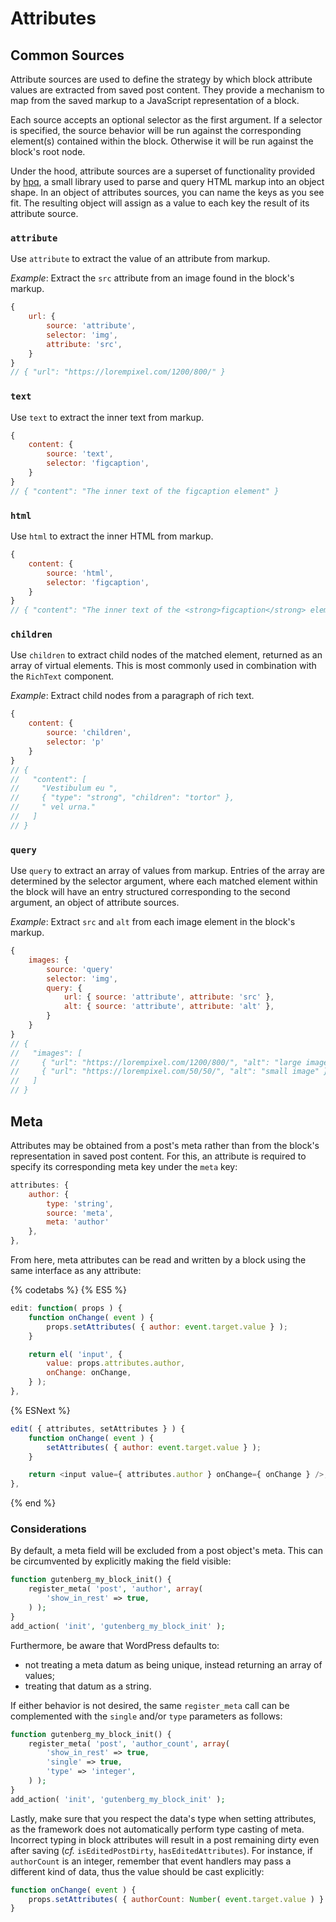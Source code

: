 # Attributes

## Common Sources

Attribute sources are used to define the strategy by which block attribute values are extracted from saved post content. They provide a mechanism to map from the saved markup to a JavaScript representation of a block.

Each source accepts an optional selector as the first argument. If a selector is specified, the source behavior will be run against the corresponding element(s) contained within the block. Otherwise it will be run against the block's root node.

Under the hood, attribute sources are a superset of functionality provided by [hpq](https://github.com/aduth/hpq), a small library used to parse and query HTML markup into an object shape. In an object of attributes sources, you can name the keys as you see fit. The resulting object will assign as a value to each key the result of its attribute source.

### `attribute`

Use `attribute` to extract the value of an attribute from markup.

_Example_: Extract the `src` attribute from an image found in the block's markup.

```js
{
	url: {
		source: 'attribute',
		selector: 'img',
		attribute: 'src',
	}
}
// { "url": "https://lorempixel.com/1200/800/" }
```

### `text`

Use `text` to extract the inner text from markup.

```js
{
	content: {
		source: 'text',
		selector: 'figcaption',
	}
}
// { "content": "The inner text of the figcaption element" }
```

### `html`

Use `html` to extract the inner HTML from markup.

```js
{
	content: {
		source: 'html',
		selector: 'figcaption',
	}
}
// { "content": "The inner text of the <strong>figcaption</strong> element" }
```

### `children`

Use `children` to extract child nodes of the matched element, returned as an array of virtual elements. This is most commonly used in combination with the `RichText` component.

_Example_: Extract child nodes from a paragraph of rich text.

```js
{
	content: {
		source: 'children',
		selector: 'p'
	}
}
// {
//   "content": [
//     "Vestibulum eu ",
//     { "type": "strong", "children": "tortor" },
//     " vel urna."
//   ]
// }
```

### `query`

Use `query` to extract an array of values from markup. Entries of the array are determined by the selector argument, where each matched element within the block will have an entry structured corresponding to the second argument, an object of attribute sources.

_Example_: Extract `src` and `alt` from each image element in the block's markup.

```js
{
	images: {
		source: 'query'
		selector: 'img',
		query: {
			url: { source: 'attribute', attribute: 'src' },
			alt: { source: 'attribute', attribute: 'alt' },
		}
	}
}
// {
//   "images": [
//     { "url": "https://lorempixel.com/1200/800/", "alt": "large image" },
//     { "url": "https://lorempixel.com/50/50/", "alt": "small image" }
//   ]
// }
```

## Meta

Attributes may be obtained from a post's meta rather than from the block's representation in saved post content. For this, an attribute is required to specify its corresponding meta key under the `meta` key:

```js
attributes: {
	author: {
		type: 'string',
		source: 'meta',
		meta: 'author'
	},
},
```

From here, meta attributes can be read and written by a block using the same interface as any attribute:

{% codetabs %}
{% ES5 %}
```js
edit: function( props ) {
	function onChange( event ) {
		props.setAttributes( { author: event.target.value } );
	}

	return el( 'input', {
		value: props.attributes.author,
		onChange: onChange,
	} );
},
```
{% ESNext %}
```js
edit( { attributes, setAttributes } ) {
	function onChange( event ) {
		setAttributes( { author: event.target.value } );
	}

	return <input value={ attributes.author } onChange={ onChange } />;
},
```
{% end %}

### Considerations

By default, a meta field will be excluded from a post object's meta. This can be circumvented by explicitly making the field visible:

```php
function gutenberg_my_block_init() {
	register_meta( 'post', 'author', array(
		'show_in_rest' => true,
	) );
}
add_action( 'init', 'gutenberg_my_block_init' );
```

Furthermore, be aware that WordPress defaults to:

- not treating a meta datum as being unique, instead returning an array of values;
- treating that datum as a string.

If either behavior is not desired, the same `register_meta` call can be complemented with the `single` and/or `type` parameters as follows:

```php
function gutenberg_my_block_init() {
	register_meta( 'post', 'author_count', array(
		'show_in_rest' => true,
		'single' => true,
		'type' => 'integer',
	) );
}
add_action( 'init', 'gutenberg_my_block_init' );
```

Lastly, make sure that you respect the data's type when setting attributes, as the framework does not automatically perform type casting of meta. Incorrect typing in block attributes will result in a post remaining dirty even after saving (_cf._ `isEditedPostDirty`, `hasEditedAttributes`). For instance, if `authorCount` is an integer, remember that event handlers may pass a different kind of data, thus the value should be cast explicitly:

```js
function onChange( event ) {
	props.setAttributes( { authorCount: Number( event.target.value ) } );
}
```
